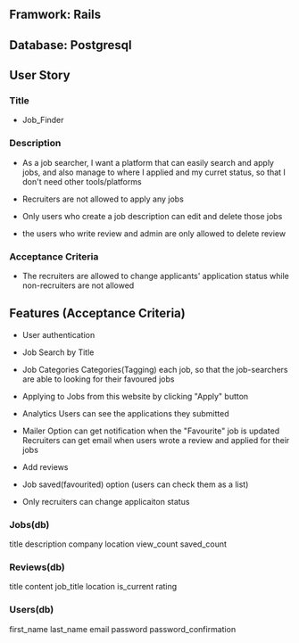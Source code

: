 ## Framwork: Rails
## Database: Postgresql

## User Story
### Title
* Job_Finder

### Description
* As a job searcher, I want a platform that can easily search and apply jobs, and also manage to where I applied and my curret status, so that I don't need other tools/platforms

* Recruiters are not allowed to apply any jobs

* Only users who create a job description can edit and delete those jobs

* the users who write review and admin are only allowed to delete review

### Acceptance Criteria
* The recruiters are allowed to change applicants' application      status while non-recruiters are not allowed

## Features (Acceptance Criteria)
* User authentication

* Job Search by Title

* Job Categories
    Categories(Tagging) each job, so that the job-searchers are able to looking for their favoured jobs

* Applying to Jobs from this website by clicking "Apply" button

* Analytics
    Users can see the applications they submitted

* Mailer Option
    can get notification when the "Favourite" job is updated
    Recruiters can get email when users wrote a review and applied for their jobs

* Add reviews

* Job saved(favourited) option (users can check them as a list)

* Only recruiters can change applicaiton status

### Jobs(db) 
title
description
company
location
view_count
saved_count

### Reviews(db)
title
content
job_title
location
is_current
rating

### Users(db)
first_name
last_name
email
password
password_confirmation